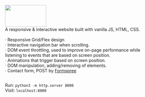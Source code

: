 <img src="../main/img/tab-icon/hedev-logo-white.png" width=136 height=72>
<br />
A responsive & interactive website built with vanilla JS, HTML, CSS. <br />
<br />
 · Responsive Grid/Flex design <br />
 · Interactive navigation bar when scrolling. <br />
 · DOM event throttling, used to improve on-page performance while listening to events that are based on screen position. <br />
 · Animations that trigger based on screen position. <br />
 · DOM manipulation, adding/removing of elements. <br />
 · Contact form, POST by <a href="https://formspree.io/">Formspree</a>  <br />

 <br />

Run:
```python3 -m http.server 8000```<br/>
Visit:
```localhost:8000```
